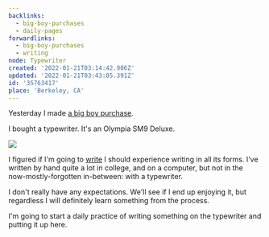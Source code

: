 ```yaml
---
backlinks:
  - big-boy-purchases
  - daily-pages
forwardlinks:
  - big-boy-purchases
  - writing
node: Typewriter
created: '2022-01-21T03:14:42.906Z'
updated: '2022-01-21T03:43:05.391Z'
id: '35763417'
place: 'Berkeley, CA'
---
```

Yesterday I made [a big boy purchase](big-boy-purchases.md). 

I bought a typewriter. It's an Olympia SM9 Deluxe. 

![](images/35763417/TNEPMpSrWd.webp " ")

I figured if I'm going to [write](writing.md) I should experience writing in all its forms. I've written by hand quite a lot in college, and on a computer, but not in the now-mostly-forgotten in-between: with a typewriter. 

I don't really have any expectations. We'll see if I end up enjoying it, but regardless I will definitely learn something from the process. 

I'm going to start a daily practice of writing something on the typewriter and putting it up here. 


